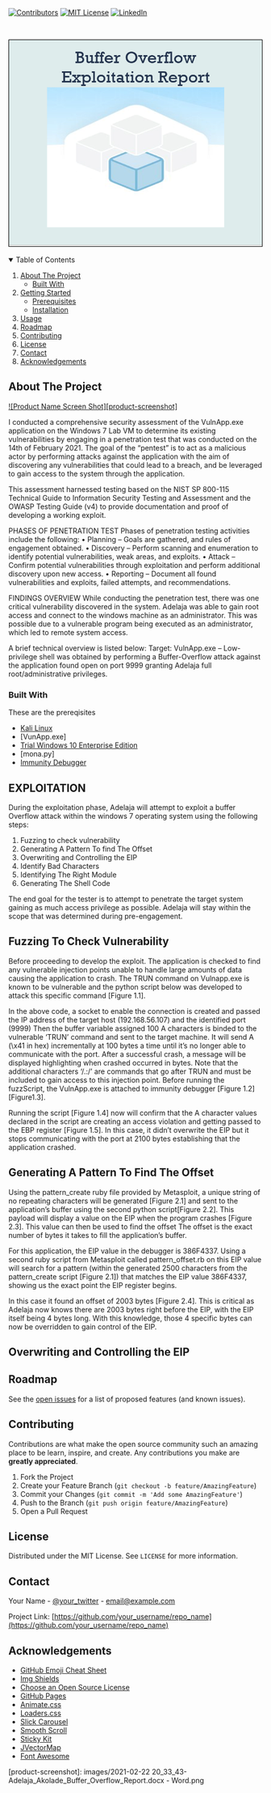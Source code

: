 <!--
*** Thanks for checking out the Best-README-Template. If you have a suggestion
*** that would make this better, please fork the repo and create a pull request
*** or simply open an issue with the tag "enhancement".
*** Thanks again! Now go create something AMAZING! :D
-->



<!-- PROJECT SHIELDS -->
<!--
*** I'm using markdown "reference style" links for readability.
*** Reference links are enclosed in brackets [ ] instead of parentheses ( ).
*** See the bottom of this document for the declaration of the reference variables
*** for contributors-url, forks-url, etc. This is an optional, concise syntax you may use.
*** https://www.markdownguide.org/basic-syntax/#reference-style-links
-->
[![Contributors][contributors-shield]][contributors-url]
[![MIT License][license-shield]][license-url]
[![LinkedIn][linkedin-shield]][linkedin-url]



<!-- PROJECT LOGO -->
<br />
<p align="center">
    <img src="images/2021-02-22 20_33_43-Adelaja_Akolade_Buffer_Overflow_Report.docx - Word.png" alt="Logo">
</p>



<!-- TABLE OF CONTENTS -->
<details open="open">
  <summary>Table of Contents</summary>
  <ol>
    <li>
      <a href="#about-the-project">About The Project</a>
      <ul>
        <li><a href="#built-with">Built With</a></li>
      </ul>
    </li>
    <li>
      <a href="#getting-started">Getting Started</a>
      <ul>
        <li><a href="#prerequisites">Prerequisites</a></li>
        <li><a href="#installation">Installation</a></li>
      </ul>
    </li>
    <li><a href="#usage">Usage</a></li>
    <li><a href="#roadmap">Roadmap</a></li>
    <li><a href="#contributing">Contributing</a></li>
    <li><a href="#license">License</a></li>
    <li><a href="#contact">Contact</a></li>
    <li><a href="#acknowledgements">Acknowledgements</a></li>
  </ol>
</details>



<!-- ABOUT THE PROJECT -->
## About The Project

[![Product Name Screen Shot][product-screenshot]](https://example.com)

I conducted a comprehensive security assessment of the VulnApp.exe application on the Windows 7 Lab VM to determine its existing vulnerabilities by engaging in a penetration test that was conducted on the 14th of February 2021. The goal of the “pentest” is to act as a malicious actor by performing attacks against the application with the aim of discovering any vulnerabilities that could lead to a breach, and be leveraged to gain access to the system through the application.

This assessment harnessed testing based on the NIST SP 800-115 Technical Guide to Information Security Testing and Assessment and the OWASP Testing Guide (v4) to provide documentation and proof of developing a working exploit. 

PHASES OF PENETRATION TEST
Phases of penetration testing activities include the following:
•	Planning – Goals are gathered, and rules of engagement obtained.
•	Discovery – Perform scanning and enumeration to identify potential vulnerabilities, weak areas, and exploits.
•	Attack – Confirm potential vulnerabilities through exploitation and perform additional discovery upon new access.
•	Reporting – Document all found vulnerabilities and exploits, failed attempts, and recommendations.

FINDINGS OVERVIEW 
While conducting the penetration test, there was one critical vulnerability discovered in the system. Adelaja was able to gain root access and connect to the windows machine as an administrator. This was possible due to a vulnerable program being executed as an administrator, which led to remote system access. 

A brief technical overview is listed below: 
Target: VulnApp.exe – Low-privilege shell was obtained by performing a Buffer-Overflow attack against the application found open on port 9999 granting Adelaja  full root/administrative privileges.

### Built With

These are the prereqisites 
* [Kali Linux](https://www.kali.org/downloads/)
* [VunApp.exe]
* [Trial Windows 10 Enterprise Edition](https://www.microsoft.com/en-gb/evalcenter/evaluate-windows-10-enterprise)
* [mona.py]
* [Immunity Debugger](https://www.immunityinc.com/products/debugger/)



<!-- GETTING STARTED -->
## EXPLOITATION
During the exploitation phase, Adelaja will attempt to exploit a buffer Overflow attack within the windows 7 operating system using the following steps:
1.	Fuzzing to check vulnerability
2.	Generating A Pattern To find The Offset
3.	Overwriting and Controlling the EIP
4.	Identify Bad Characters
5.	Identifying The Right Module
6.	Generating The Shell Code

The end goal for the tester is to attempt to penetrate the target system gaining as much access privilege as possible. Adelaja will stay within the scope that was determined during pre-engagement.


<!-- USAGE EXAMPLES -->
## Fuzzing To Check Vulnerability
Before proceeding to develop the exploit. The application is checked to find any vulnerable injection points unable to handle large amounts of data causing the application to crash. The TRUN command on Vulnapp.exe is known to be vulnerable and the python script below was developed to attack this specific command [Figure 1.1].


In the above code, a socket to enable the connection is created and passed the IP address of the target host (192.168.56.107) and the identified port (9999) Then  the buffer variable assigned 100 A characters is binded to the vulnerable ‘TRUN’ command and sent to the target machine. It will send A (\x41 in hex) incrementally at 100 bytes a time until it’s no longer able to communicate with the port. After a successful crash, a message will be displayed highlighting when crashed occurred in bytes.
Note that the additional characters ‘/.:/’ are commands that go after TRUN and must be included to gain access to this injection point.
Before running the fuzzScript, the VulnApp.exe is attached to immunity debugger [Figure 1.2] [Figure1.3].





Running the script [Figure 1.4] now will confirm that the A character values declared in the script are creating an access violation and getting passed to the EBP register [Figure 1.5]. In this case, it didn’t overwrite the EIP but it stops communicating with the port at 2100 bytes establishing that the application crashed.





## Generating A Pattern To Find The Offset
Using the pattern_create ruby file provided by Metasploit, a unique string of no repeating characters will be generated [Figure 2.1] and sent to the application’s buffer using the second python script[Figure 2.2]. This payload will display a value on the EIP when the program crashes [Figure 2.3]. This value can then be used to find the offset The offset is the exact number of bytes it takes to fill the application’s buffer.













For this application, the EIP value in the debugger is 386F4337. Using a second ruby script from Metasploit called pattern_offset.rb on this EIP value will search for a pattern (within the generated 2500 characters from the pattern_create script [Figure 2.1]) that matches the EIP value 386F4337, showing us the exact point the EIP register begins. 

In this case it found an offset of 2003 bytes [Figure 2.4]. This is critical as Adelaja now knows there are 2003 bytes right before the EIP, with the EIP itself being 4 bytes long. With this knowledge, those 4 specific bytes can now be overridden to gain control of the EIP.





## Overwriting and Controlling the EIP

<!-- ROADMAP -->
## Roadmap

See the [open issues](https://github.com/othneildrew/Best-README-Template/issues) for a list of proposed features (and known issues).



<!-- CONTRIBUTING -->
## Contributing

Contributions are what make the open source community such an amazing place to be learn, inspire, and create. Any contributions you make are **greatly appreciated**.

1. Fork the Project
2. Create your Feature Branch (`git checkout -b feature/AmazingFeature`)
3. Commit your Changes (`git commit -m 'Add some AmazingFeature'`)
4. Push to the Branch (`git push origin feature/AmazingFeature`)
5. Open a Pull Request



<!-- LICENSE -->
## License

Distributed under the MIT License. See `LICENSE` for more information.



<!-- CONTACT -->
## Contact

Your Name - [@your_twitter](https://twitter.com/your_username) - email@example.com

Project Link: [https://github.com/your_username/repo_name](https://github.com/your_username/repo_name)



<!-- ACKNOWLEDGEMENTS -->
## Acknowledgements
* [GitHub Emoji Cheat Sheet](https://www.webpagefx.com/tools/emoji-cheat-sheet)
* [Img Shields](https://shields.io)
* [Choose an Open Source License](https://choosealicense.com)
* [GitHub Pages](https://pages.github.com)
* [Animate.css](https://daneden.github.io/animate.css)
* [Loaders.css](https://connoratherton.com/loaders)
* [Slick Carousel](https://kenwheeler.github.io/slick)
* [Smooth Scroll](https://github.com/cferdinandi/smooth-scroll)
* [Sticky Kit](http://leafo.net/sticky-kit)
* [JVectorMap](http://jvectormap.com)
* [Font Awesome](https://fontawesome.com)





<!-- MARKDOWN LINKS & IMAGES -->
<!-- https://www.markdownguide.org/basic-syntax/#reference-style-links -->
[contributors-shield]: https://img.shields.io/github/contributors/othneildrew/Best-README-Template.svg?style=for-the-badge
[contributors-url]: https://github.com/othneildrew/Best-README-Template/graphs/contributors
[forks-shield]: https://img.shields.io/github/forks/othneildrew/Best-README-Template.svg?style=for-the-badge
[forks-url]: https://github.com/othneildrew/Best-README-Template/network/members
[stars-shield]: https://img.shields.io/github/stars/othneildrew/Best-README-Template.svg?style=for-the-badge
[stars-url]: https://github.com/othneildrew/Best-README-Template/stargazers
[license-shield]: https://img.shields.io/github/license/othneildrew/Best-README-Template.svg?style=for-the-badge
[license-url]: https://github.com/othneildrew/Best-README-Template/blob/master/LICENSE.txt
[linkedin-shield]: https://img.shields.io/badge/-LinkedIn-black.svg?style=for-the-badge&logo=linkedin&colorB=555
[linkedin-url]: https://www.linkedin.com/in/sylvester-a-adelaja-954918124/
[product-screenshot]: images/2021-02-22 20_33_43-Adelaja_Akolade_Buffer_Overflow_Report.docx - Word.png
